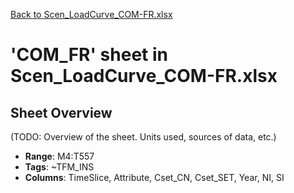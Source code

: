 [Back to Scen_LoadCurve_COM-FR.xlsx](README.md)

# 'COM_FR' sheet in Scen_LoadCurve_COM-FR.xlsx

## Sheet Overview

(TODO: Overview of the sheet. Units used, sources of data, etc.)

- **Range**: M4:T557
- **Tags**: ~TFM_INS
- **Columns**: TimeSlice, Attribute, Cset_CN, Cset_SET, Year, NI, SI

